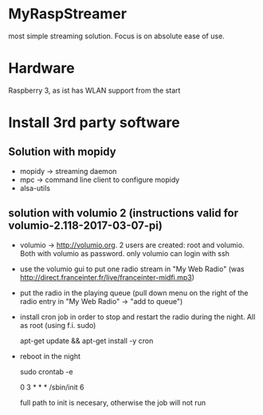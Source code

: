 # MyRaspStreamer
most simple streaming solution. Focus is on absolute ease of use.

# Hardware
Raspberry 3, as ist has WLAN support from the start

# Install 3rd party software

## Solution with mopidy
- mopidy -> streaming daemon
- mpc -> command line client to configure mopidy
- alsa-utils

## solution with volumio 2 (instructions valid for volumio-2.118-2017-03-07-pi)
- volumio -> http://volumio.org. 2 users are created: root and volumio. Both with volumio as password. only volumio can login with ssh
- use the volumio gui to put one radio stream in "My Web Radio" (was http://direct.franceinter.fr/live/franceinter-midfi.mp3)
- put the radio in the playing queue (pull down menu on the right of the radio entry in "My Web Radio" -> "add to queue")
- install cron job in order to stop and restart the radio during the night. All as root (using f.i. sudo)

    apt-get update && apt-get install -y cron
    
- reboot in the night
    
    sudo crontab -e
    
    0 3 * * * /sbin/init 6
        
  full path to init is necesary, otherwise the job will not run
